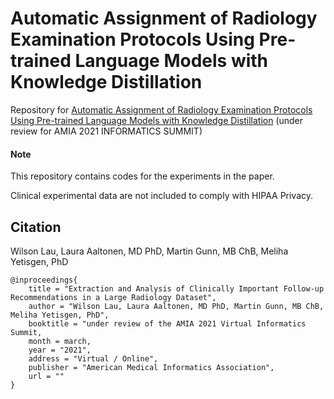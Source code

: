 # Automatic Assignment of Radiology Examination Protocols Using Pre-trained Language Models with Knowledge Distillation

Repository for [Automatic Assignment of Radiology Examination Protocols Using Pre-trained Language Models with Knowledge Distillation]( ) (under review for AMIA 2021 INFORMATICS SUMMIT)

 
#### Note

This repository contains codes for the experiments in the paper.

Clinical experimental data are not included to comply with HIPAA Privacy.
 
## Citation
 
Wilson Lau, Laura Aaltonen, MD PhD, Martin Gunn, MB ChB, Meliha Yetisgen, PhD
```
@inproceedings{ 
    title = "Extraction and Analysis of Clinically Important Follow-up Recommendations in a Large Radiology Dataset",
    author = "Wilson Lau, Laura Aaltonen, MD PhD, Martin Gunn, MB ChB, Meliha Yetisgen, PhD",
    booktitle = "under review of the AMIA 2021 Virtual Informatics Summit,
    month = march,
    year = "2021",
    address = "Virtual / Online",
    publisher = "American Medical Informatics Association",
    url = ""
}
```